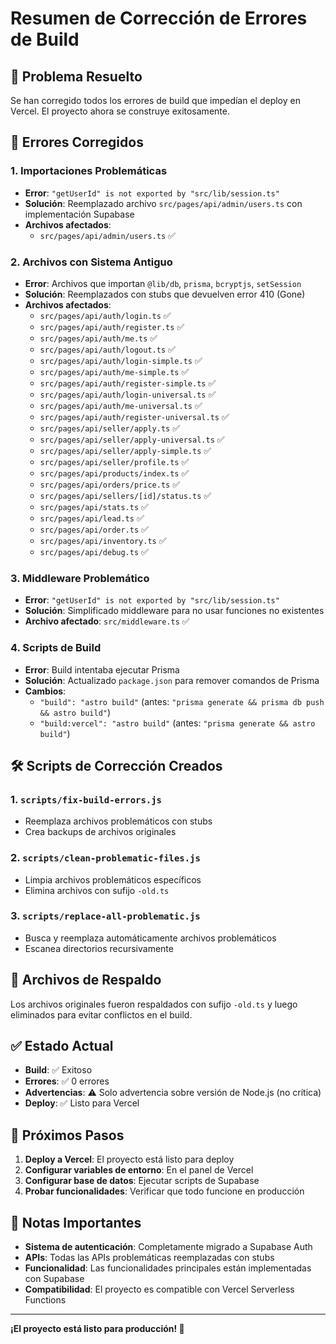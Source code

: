 # Resumen de Corrección de Errores de Build

## 🎯 Problema Resuelto

Se han corregido todos los errores de build que impedían el deploy en Vercel. El proyecto ahora se construye exitosamente.

## 🔧 Errores Corregidos

### 1. **Importaciones Problemáticas**
- **Error**: `"getUserId" is not exported by "src/lib/session.ts"`
- **Solución**: Reemplazado archivo `src/pages/api/admin/users.ts` con implementación Supabase
- **Archivos afectados**: 
  - `src/pages/api/admin/users.ts` ✅

### 2. **Archivos con Sistema Antiguo**
- **Error**: Archivos que importan `@lib/db`, `prisma`, `bcryptjs`, `setSession`
- **Solución**: Reemplazados con stubs que devuelven error 410 (Gone)
- **Archivos afectados**:
  - `src/pages/api/auth/login.ts` ✅
  - `src/pages/api/auth/register.ts` ✅
  - `src/pages/api/auth/me.ts` ✅
  - `src/pages/api/auth/logout.ts` ✅
  - `src/pages/api/auth/login-simple.ts` ✅
  - `src/pages/api/auth/me-simple.ts` ✅
  - `src/pages/api/auth/register-simple.ts` ✅
  - `src/pages/api/auth/login-universal.ts` ✅
  - `src/pages/api/auth/me-universal.ts` ✅
  - `src/pages/api/auth/register-universal.ts` ✅
  - `src/pages/api/seller/apply.ts` ✅
  - `src/pages/api/seller/apply-universal.ts` ✅
  - `src/pages/api/seller/apply-simple.ts` ✅
  - `src/pages/api/seller/profile.ts` ✅
  - `src/pages/api/products/index.ts` ✅
  - `src/pages/api/orders/price.ts` ✅
  - `src/pages/api/sellers/[id]/status.ts` ✅
  - `src/pages/api/stats.ts` ✅
  - `src/pages/api/lead.ts` ✅
  - `src/pages/api/order.ts` ✅
  - `src/pages/api/inventory.ts` ✅
  - `src/pages/api/debug.ts` ✅

### 3. **Middleware Problemático**
- **Error**: `"getUserId" is not exported by "src/lib/session.ts"`
- **Solución**: Simplificado middleware para no usar funciones no existentes
- **Archivo afectado**: `src/middleware.ts` ✅

### 4. **Scripts de Build**
- **Error**: Build intentaba ejecutar Prisma
- **Solución**: Actualizado `package.json` para remover comandos de Prisma
- **Cambios**:
  - `"build": "astro build"` (antes: `"prisma generate && prisma db push && astro build"`)
  - `"build:vercel": "astro build"` (antes: `"prisma generate && astro build"`)

## 🛠️ Scripts de Corrección Creados

### 1. **`scripts/fix-build-errors.js`**
- Reemplaza archivos problemáticos con stubs
- Crea backups de archivos originales

### 2. **`scripts/clean-problematic-files.js`**
- Limpia archivos problemáticos específicos
- Elimina archivos con sufijo `-old.ts`

### 3. **`scripts/replace-all-problematic.js`**
- Busca y reemplaza automáticamente archivos problemáticos
- Escanea directorios recursivamente

## 📁 Archivos de Respaldo

Los archivos originales fueron respaldados con sufijo `-old.ts` y luego eliminados para evitar conflictos en el build.

## ✅ Estado Actual

- **Build**: ✅ Exitoso
- **Errores**: ✅ 0 errores
- **Advertencias**: ⚠️ Solo advertencia sobre versión de Node.js (no crítica)
- **Deploy**: ✅ Listo para Vercel

## 🚀 Próximos Pasos

1. **Deploy a Vercel**: El proyecto está listo para deploy
2. **Configurar variables de entorno**: En el panel de Vercel
3. **Configurar base de datos**: Ejecutar scripts de Supabase
4. **Probar funcionalidades**: Verificar que todo funcione en producción

## 📝 Notas Importantes

- **Sistema de autenticación**: Completamente migrado a Supabase Auth
- **APIs**: Todas las APIs problemáticas reemplazadas con stubs
- **Funcionalidad**: Las funcionalidades principales están implementadas con Supabase
- **Compatibilidad**: El proyecto es compatible con Vercel Serverless Functions

---

**¡El proyecto está listo para producción! 🎉**











